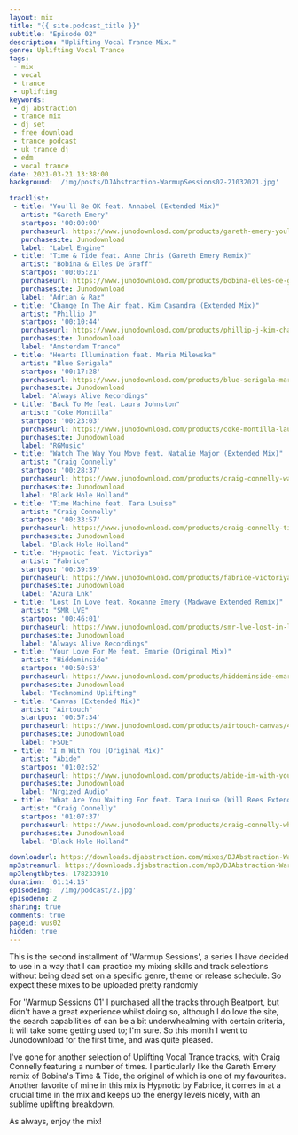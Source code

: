 ```yaml
---
layout: mix
title: "{{ site.podcast_title }}"
subtitle: "Episode 02"
description: "Uplifting Vocal Trance Mix."
genre: Uplifting Vocal Trance
tags:
 - mix
 - vocal
 - trance
 - uplifting
keywords:
 - dj abstraction
 - trance mix
 - dj set
 - free download
 - trance podcast
 - uk trance dj
 - edm
 - vocal trance
date: 2021-03-21 13:38:00
background: '/img/posts/DJAbstraction-WarmupSessions02-21032021.jpg'

tracklist:
 - title: "You'll Be OK feat. Annabel (Extended Mix)"
   artist: "Gareth Emery"
   startpos: '00:00:00'
   purchaseurl: https://www.junodownload.com/products/gareth-emery-youll-be-ok-the-remixes/4990708-02/?track_number=2
   purchasesite: Junodownload
   label: "Label Engine"
 - title: "Time & Tide feat. Anne Chris (Gareth Emery Remix)"
   artist: "Bobina & Elles De Graff"
   startpos: '00:05:21'
   purchaseurl: https://www.junodownload.com/products/bobina-elles-de-graaf-anne-time-tide/4993615-02/?track_number=4
   purchasesite: Junodownload
   label: "Adrian & Raz"
 - title: "Change In The Air feat. Kim Casandra (Extended Mix)"
   artist: "Phillip J"
   startpos: '00:10:44'
   purchaseurl: https://www.junodownload.com/products/phillip-j-kim-change-in-the-air/4985504-02/?track_number=2
   purchasesite: Junodownload
   label: "Amsterdam Trance"
 - title: "Hearts Illumination feat. Maria Milewska"
   artist: "Blue Serigala"
   startpos: '00:17:28'
   purchaseurl: https://www.junodownload.com/products/blue-serigala-maria-hearts-illumination-extended-mix/4974368-02/
   purchasesite: Junodownload
   label: "Always Alive Recordings"
 - title: "Back To Me feat. Laura Johnston"
   artist: "Coke Montilla"
   startpos: '00:23:03'
   purchaseurl: https://www.junodownload.com/products/coke-montilla-laura-johnston-back-to-me/4827595-02/
   purchasesite: Junodownload
   label: "RGMusic"
 - title: "Watch The Way You Move feat. Natalie Major (Extended Mix)"
   artist: "Craig Connelly"
   startpos: '00:28:37'
   purchaseurl: https://www.junodownload.com/products/craig-connelly-watch-the-way-you-move/4842893-02/?track_number=1
   purchasesite: Junodownload
   label: "Black Hole Holland"
 - title: "Time Machine feat. Tara Louise"
   artist: "Craig Connelly"
   startpos: '00:33:57'
   purchaseurl: https://www.junodownload.com/products/craig-connelly-time-machine-paul-denton-extended/4873149-02/
   purchasesite: Junodownload
   label: "Black Hole Holland"
 - title: "Hypnotic feat. Victoriya"
   artist: "Fabrice"
   startpos: '00:39:59'
   purchaseurl: https://www.junodownload.com/products/fabrice-victoriya-hypnotic-original-mix/4984704-02/
   purchasesite: Junodownload
   label: "Azura Lnk"
 - title: "Lost In Love feat. Roxanne Emery (Madwave Extended Remix)"
   artist: "SMR LVE"
   startpos: '00:46:01'
   purchaseurl: https://www.junodownload.com/products/smr-lve-lost-in-love-madwave-extended/4953316-02/
   purchasesite: Junodownload
   label: "Always Alive Recordings"
 - title: "Your Love For Me feat. Emarie (Original Mix)"
   artist: "Hiddeminside"
   startpos: '00:50:53'
   purchaseurl: https://www.junodownload.com/products/hiddeminside-emarie-your-love-for-me/4942974-02/?track_number=1
   purchasesite: Junodownload
   label: "Technomind Uplifting"
 - title: "Canvas (Extended Mix)"
   artist: "Airtouch"
   startpos: '00:57:34'
   purchaseurl: https://www.junodownload.com/products/airtouch-canvas/4987381-02/?track_number=3
   purchasesite: Junodownload
   label: "FSOE"
 - title: "I'm With You (Original Mix)"
   artist: "Abide"
   startpos: '01:02:52'
   purchaseurl: https://www.junodownload.com/products/abide-im-with-you/4995895-02/
   purchasesite: Junodownload
   label: "Nrgized Audio"
 - title: "What Are You Waiting For feat. Tara Louise (Will Rees Extended Remix)"
   artist: "Craig Connelly"
   startpos: '01:07:37'
   purchaseurl: https://www.junodownload.com/products/craig-connelly-what-are-you-waiting-for/4930001-02/?track_number=1
   purchasesite: Junodownload
   label: "Black Hole Holland"

downloadurl: https://downloads.djabstraction.com/mixes/DJAbstraction-WarmupSessions02-21032021.zip
mp3streamurl: https://downloads.djabstraction.com/mp3/DJAbstraction-WarmupSessions02-21032021.mp3
mp3lengthbytes: 178233910
duration: '01:14:15'
episodeimg: '/img/podcast/2.jpg'
episodeno: 2
sharing: true
comments: true
pageid: wus02
hidden: true
---
```


This is the second installment of 'Warmup Sessions', a series I have decided to use in a way that I can practice my mixing skills and track selections without being dead set on a specific genre, theme or release schedule. So expect these mixes to be uploaded pretty randomly

For 'Warmup Sessions 01' I purchased all the tracks through Beatport, but didn't have a great experience whilst doing so, although I do love the site, the search capabilities of can be a bit underwhealming with certain criteria, it will take some getting used to; I'm sure. So this month I went to Junodownload for the first time, and was quite pleased.

I've gone for another selection of Uplifting Vocal Trance tracks, with Craig Connelly featuring a number of times. I particularly like the Gareth Emery remix of Bobina's Time & Tide, the original of which is one of my favourites.  Another favorite of mine in this mix is Hypnotic by Fabrice, it comes in at a crucial time in the mix and keeps up the energy levels nicely, with an sublime uplifting breakdown.

As always, enjoy the mix!